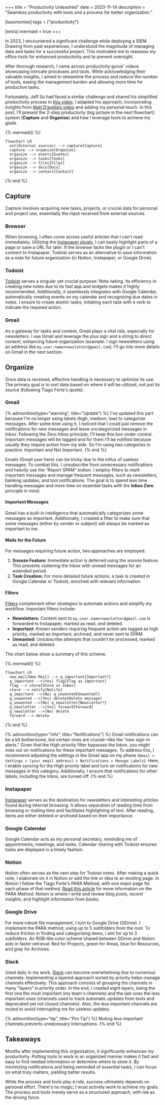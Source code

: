 +++
title = "Productivity Unleashed"
date  = 2023-11-14
description = "Seamless productivity with tools and a process for better organization."

[taxonomies]
tags = ["productivity"]

[extra]
mermaid = true
+++


In 2023, I encountered a significant challenge while deploying a SIEM.  Drawing from past experiences, I understood the magnitude of managing data and tasks for a successful project.  This motivated me to reassess my office tools for enhanced productivity and to prevent oversight.

After thorough research, I came across productivity gurus' videos showcasing intricate processes and tools.  While acknowledging their valuable insights, I aimed to streamline the process and reduce the number of tools, easing the management burden and allowing more time for productive tasks.

Fortunately, Jeff Su had faced a similar challenge and shared his simplified productivity process in [this video](https://www.youtube.com/watch?v=7M6bIeVbCqA).  I adapted his approach, incorporating insights from [Matt D’avella’s video](https://www.youtube.com/watch?v=0_44XEVOwek) and adding my personal touch.  In this post, I'll present the 2-step productivity (big picture in the next flowchart) system (**Capture** and **Organize**) and how I leverage tools to achieve my goals.


{% mermaid() %}
```mermaid
flowchart LR
  out(External sources) --> capture[Capture]
  capture --> organize[Organize]
  organize --> events[Events]
  organize --> tasks[Tasks]
  organize --> files[Files]
  organize --> docs[Docs]
  organize --> contact[Contact]
```
{% end %}

## Capture
Capture involves acquiring new tasks, projects, or crucial data for personal and project use, essentially the input received from external sources.

### Browser
When browsing, I often come across useful articles that I can't read immediately.  Utilizing the [Instapaper plugin](https://chrome.google.com/webstore/detail/instapaper/ldjkgaaoikpmhmkelcgkgacicjfbofhh), I can easily highlight parts of a page or save a URL for later.  If the browser lacks the plugin or I can't connect to Instapaper, Todoist serves as an alternative to save information as a note for future organization (in Notion, Instapaper, or Google Drive).

### Todoist
[Todoist](https://todoist.com/) serves a singular yet crucial purpose: Note-taking.  Its efficiency in creating new notes due to its fast app and widgets makes it highly recommended.  Additionally, it seamlessly integrates with Google Calendar, automatically creating events on my calendar and recognizing due dates in notes.  I ensure to create atomic tasks, initiating each task with a verb to indicate the required action.

### Gmail
As a gateway for tasks and content, Gmail plays a vital role, especially for newsletters.  I use Gmail and leverage the plus sign and a string to direct content, enhancing future organization (example: I sign newsletters using an address like `my.user.name+newsletter@gmail.com`).  I'll go into more details on Gmail in the next section.


## Organize
Once data is received, effective handling is necessary to optimize its use.  The primary goal is to sort data based on where it will be utilized, not just its source (following Tiago Forte's quote).

### Gmail
{% admonition(type="warning", title="Update") %}
I've updated this part because I'm no longer using labels (high, medium, low) to categorize messages.  After some time using it, I noticed that I could just remove the notifications for new messages and leave uncategorized messages in Inbox.  Following the Zero Inbox principle, I'll keep this box under control.  Important messages will be tagged and for them I'll be notified because usually they require action from my side.  So I'm using two categories in practice: Important and Not Important.
{% end %}

Emails (Gmail user here) can be tricky due to the influx of useless messages.  To combat this, I unsubscribe from unnecessary notifications and heavily use the “Report SPAM” button.  I employ filters to mark important messages and manage frequent messages, such as newsletters, banking updates, and tool notifications.  The goal is to spend less time handling messages and more time on essential tasks with the **Inbox Zero** principle in mind.

#### Important Messages
Gmail has a built-in intelligence that automatically categorizes some messages as important.  Additionally, I created a filter to make sure that some messages (either by sender or subject) will always be marked as important to me.

#### Mails for the Future
For messages requiring future action, two approaches are employed:

1.  **Snooze Feature:** Immediate action is deferred using the snooze feature.  This prevents cluttering the Inbox with unread messages for an extended period.
2.  **Task Creation:** For more detailed future actions, a task is created in Google Calendar or Todoist, enriched with relevant information.

#### Filters
[Filters](https://support.google.com/mail/answer/7190?hl=en) complement other strategies to automate actions and simplify my workflow.  Important filters include:

- **Newsletters:** Content sent to `my.user.name+newsletter@gmail.com` is forwarded to Instapaper, marked as read, and deleted.
- **Important:** Known senders requiring frequent action are tagged as high priority, marked as important, archived, and never sent to SPAM.
- **Unwanted:** Unsubscribe attempts that couldn’t be processed, marked as read, and deleted.

The chart below show a summary of this scheme.

{% mermaid() %}
```mermaid
flowchart LR
  new_mail[New Mail] --> q_important{Important?}
  q_important -->|Yes| flag[Flag as important]
  flag --> store[Store in Inbox]
  store --> notify[Notify]
  q_important -->|No| q_unwanted{Unwanted?}
  q_unwanted -->|Yes| delete[Delete message]
  q_unwanted -->|No| q_newsletter{Newsletter?}
  q_newsletter -->|Yes| forward[Forward]
  q_newsletter -->|No| delete
  forward --> delete
```
{% end %}

{% admonition(type="info", title="Notifications") %}
Email notifications can be a bit bothersome, but certain ones are crucial—like the "new sign-in alerts."  Given that the High-priority filter bypasses the Inbox, you might miss out on notifications for these important messages.  To address this, I recommend adjusting the settings in the Gmail app on my phone (`Gmail > Settings > [your email address] > Notifications > Manage Labels`).  Here, I enable syncing for the High priority label and turn on notifications for new messages in this category.  Additionally, I ensure that notifications for other labels, including the Inbox, are turned off.
{% end %}

### Instapaper
[Instapaper](https://www.instapaper.com) serves as the destination for newsletters and interesting articles found during internet browsing.  It allows separation of reading time from browsing or mailing time and facilitates highlighting of text.  After reading, items are either deleted or archived based on their importance.

### Google Calendar
Google Calendar acts as my personal secretary, reminding me of appointments, meetings, and tasks.  Calendar sharing with Todoist ensures tasks are displayed in a timely fashion.

### Notion
Notion often serves as the next step for Todoist notes.  After making a quick note, I elaborate on it in Notion or add the link or idea to an existing page.  In Notion I follow the Tiago Forte's PARA Method, with one major page for each phase of that method.  [Read this article](https://fortelabs.com/blog/para/) for more information on the PARA Method.  Notion is where I write and review blog posts, record insights, and highlight information from books.

### Google Drive
For more robust file management, I turn to Google Drive (GDrive).  I implement the PARA method, using up to 5 subfolders from the root.  To reduce friction in finding and categorizing items, I aim for up to 3 subfolders.  An RGB-like color scheme shared between GDrive and Notion aids in faster retrieval: Red for Projects, green for Areas, blue for Resources, and gray for Archives.

### Slack
Used daily in my work, [Slack](https://slack.com/) can become overwhelming due to numerous channels.  Implementing a layered approach sorted by priority helps manage channels effectively. This approach consists of grouping the channels in many “layers” in priority order. In the end, I created eight layers, being the first one the most important (my team's channels) and the last ones the less important ones (channels used to track automatic updates from tools and deprecated yet not closed channels).  Also, the less important channels are muted to avoid interrupting me for useless updates.

{% admonition(type="tip", title="Pro Tip") %}
Muting less important channels prevents unnecessary interruptions.
{% end %}


## Takeaways
Months after implementing this organization, it significantly enhances my productivity.  Putting tools to work in an organized manner makes it fast and easy to find needed information or determine where to store it.  By minimizing notifications and being reminded of essential tasks, I can focus on what truly matters, yielding better results.

While the process and tools play a role, success ultimately depends on personal effort.  There's no magic; I must actively work to achieve my goals.  The process and tools merely serve as a structured approach, with me as the driving force.

